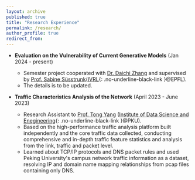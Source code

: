 ```yaml
---
layout: archive
published: true
title: "Research Experience"
permalink: /research/
author_profile: true
redirect_from:
---
```



* **Evaluation on the Vulnerability of Current Generative Models** (Jan 2024 - present)
  * Semester project cooperated with [Dr. Daichi Zhang](https://daisy-zhang.github.io/) and supervised by [Prof. Sabine Süsstrunk](https://people.epfl.ch/sabine.susstrunk?lang=en)([IVRL](https://www.epfl.ch/labs/ivrl/){: .no-underline-black-link }@EPFL).
  * The details is to be updated.


* **Traffic Characteristics Analysis of the Network** (April 2023 - June 2023)
  * Research Assistant to [Prof. Tong Yang](https://cs.pku.edu.cn/info/1176/3703.htm) ([Institute of Data Science and Enegineering](https://dse.pku.edu.cn){: .no-underline-black-link }@PKU).
  * Based on the high-performance traffic analysis platform built independently and the core traffic data collected, conducting comprehensive and in-depth traffic feature statistics and analysis from the link, traffic and packet level.
  * Learned about TCP/IP protocols and DNS packet rules and used Peking University's campus network traffic information as a dataset, resolving IP and domain name mapping relationships from pcap files containing only DNS.
 
 
<!--
## Publications
-->
